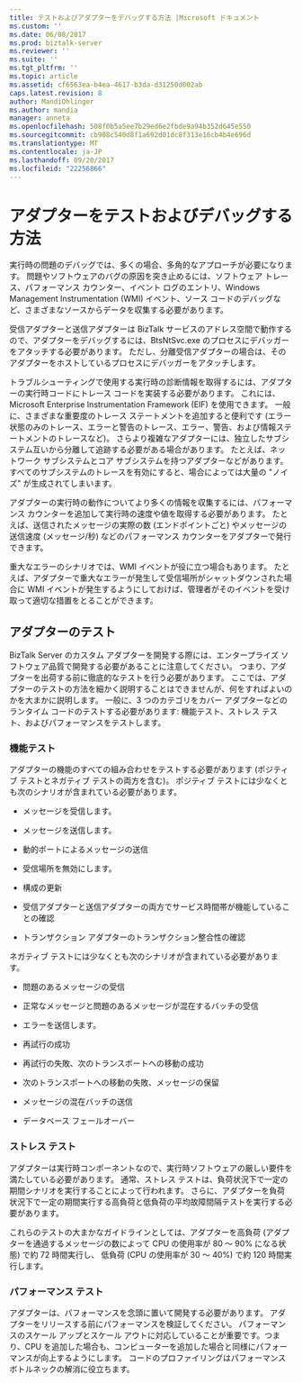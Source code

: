 ```yaml
---
title: テストおよびアダプターをデバッグする方法 |Microsoft ドキュメント
ms.custom: ''
ms.date: 06/08/2017
ms.prod: biztalk-server
ms.reviewer: ''
ms.suite: ''
ms.tgt_pltfrm: ''
ms.topic: article
ms.assetid: cf6563ea-b4ea-4617-b3da-d31250d002ab
caps.latest.revision: 8
author: MandiOhlinger
ms.author: mandia
manager: anneta
ms.openlocfilehash: 508f0b5a5ee7b29ed6e2fbde9a94b352d645e550
ms.sourcegitcommit: cb908c540d8f1a692d01dc8f313e16cb4b4e696d
ms.translationtype: MT
ms.contentlocale: ja-JP
ms.lasthandoff: 09/20/2017
ms.locfileid: "22256866"
---
```

# <a name="how-to-test-and-debug-an-adapter"></a>アダプターをテストおよびデバッグする方法
実行時の問題のデバッグでは、多くの場合、多角的なアプローチが必要になります。 問題やソフトウェアのバグの原因を突き止めるには、ソフトウェア トレース、パフォーマンス カウンター、イベント ログのエントリ、Windows Management Instrumentation (WMI) イベント、ソース コードのデバッグなど、さまざまなソースからデータを収集する必要があります。  
  
 受信アダプターと送信アダプターは BizTalk サービスのアドレス空間で動作するので、アダプターをデバッグするには、BtsNtSvc.exe のプロセスにデバッガーをアタッチする必要があります。 ただし、分離受信アダプターの場合は、そのアダプターをホストしているプロセスにデバッガーをアタッチします。  
  
 トラブルシューティングで使用する実行時の診断情報を取得するには、アダプターの実行時コードにトレース コードを実装する必要があります。 これには、Microsoft Enterprise Instrumentation Framework (EIF) を使用できます。 一般に、さまざまな重要度のトレース ステートメントを追加すると便利です (エラー状態のみのトレース、エラーと警告のトレース、エラー、警告、および情報ステートメントのトレースなど)。 さらより複雑なアダプターには、独立したサブシステム互いから分離して追跡する必要がある場合があります。 たとえば、ネットワーク サブシステムとコア サブシステムを持つアダプターなどがあります。すべてのサブシステムのトレースを有効にすると、場合によっては大量の "ノイズ" が生成されてしまいます。  
  
 アダプターの実行時の動作についてより多くの情報を収集するには、パフォーマンス カウンターを追加して実行時の速度や値を取得する必要があります。 たとえば、送信されたメッセージの実際の数 (エンドポイントごと) やメッセージの送信速度 (メッセージ/秒) などのパフォーマンス カウンターをアダプターで発行できます。  
  
 重大なエラーのシナリオでは、WMI イベントが役に立つ場合もあります。  たとえば、アダプターで重大なエラーが発生して受信場所がシャットダウンされた場合に WMI イベントが発生するようにしておけば、管理者がそのイベントを受け取って適切な措置をとることができます。  
  
## <a name="adapter-testing"></a>アダプターのテスト  
 BizTalk Server のカスタム アダプターを開発する際には、エンタープライズ ソフトウェア品質で開発する必要があることに注意してください。 つまり、アダプターを出荷する前に徹底的なテストを行う必要があります。 ここでは、アダプターのテストの方法を細かく説明することはできませんが、何をすればよいのかを大まかに説明します。 一般に、3 つのカテゴリをカバー アダプターなどのランタイム コードのテストする必要があります: 機能テスト、ストレス テスト、およびパフォーマンスをテストします。  
  
### <a name="function-testing"></a>機能テスト  
 アダプターの機能のすべての組み合わせをテストする必要があります (ポジティブ テストとネガティブ テストの両方を含む)。 ポジティブ テストには少なくとも次のシナリオが含まれている必要があります。  
  
-   メッセージを受信します。  
  
-   メッセージを送信します。  
  
-   動的ポートによるメッセージの送信  
  
-   受信場所を無効にします。  
  
-   構成の更新  
  
-   受信アダプターと送信アダプターの両方でサービス時間帯が機能していることの確認  
  
-   トランザクション アダプターのトランザクション整合性の確認  
  
 ネガティブ テストには少なくとも次のシナリオが含まれている必要があります。  
  
-   問題のあるメッセージの受信  
  
-   正常なメッセージと問題のあるメッセージが混在するバッチの受信  
  
-   エラーを送信します。  
  
-   再試行の成功  
  
-   再試行の失敗、次のトランスポートへの移動の成功  
  
-   次のトランスポートへの移動の失敗、メッセージの保留  
  
-   メッセージの混在バッチの送信  
  
-   データベース フェールオーバー  
  
### <a name="stress-testing"></a>ストレス テスト  
 アダプターは実行時コンポーネントなので、実行時ソフトウェアの厳しい要件を満たしている必要があります。 通常、ストレス テストは、負荷状況下で一定の期間シナリオを実行することによって行われます。 さらに、アダプターを負荷状況下で一定の期間実行する高負荷と低負荷の平均故障間隔テストを実行する必要があります。  
  
 これらのテストの大まかなガイドラインとしては、アダプターを高負荷 (アダプターを通過するメッセージの数によって CPU の使用率が 80 ～ 90% になる状態) で約 72 時間実行し、 低負荷 (CPU の使用率が 30 ～ 40%) で約 120 時間実行します。  
  
### <a name="performance-testing"></a>パフォーマンス テスト  
 アダプターは、パフォーマンスを念頭に置いて開発する必要があります。 アダプターをリリースする前にパフォーマンスを検証してください。 パフォーマンスのスケール アップとスケール アウトに対応していることが重要です。つまり、CPU を追加した場合も、コンピューターを追加した場合と同様にパフォーマンスが向上するようにします。 コードのプロファイリングはパフォーマンス ボトルネックの解消に役立ちます。